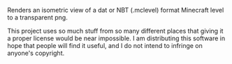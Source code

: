 Renders an isometric view of a dat or NBT (.mclevel) format Minecraft level to a transparent png.

This project uses so much stuff from so many different places that giving it a proper license would be near impossible.
I am distributing this software in hope that people will find it useful, and I do not intend to infringe on anyone's copyright.